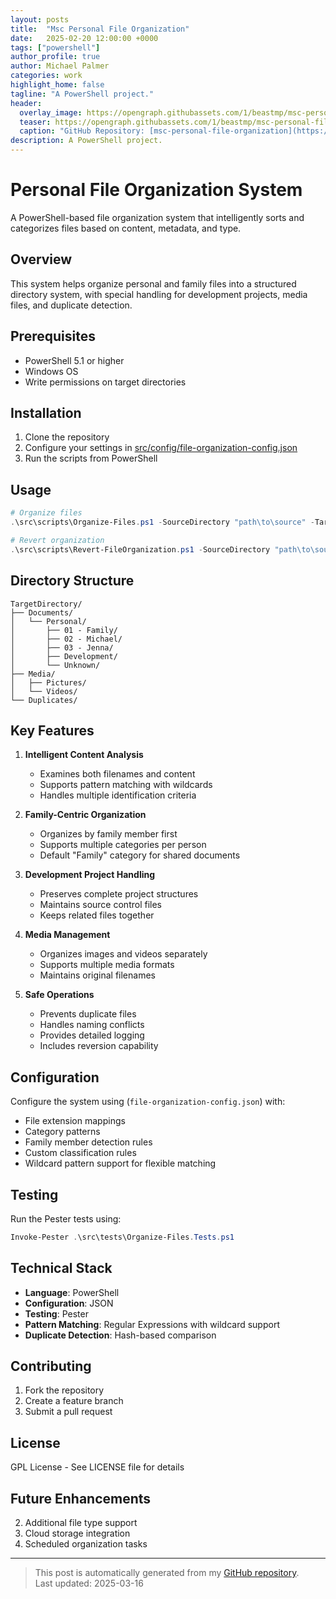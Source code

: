 ```yaml
---
layout: posts
title:  "Msc Personal File Organization"
date:   2025-02-20 12:00:00 +0000
tags: ["powershell"]
author_profile: true
author: Michael Palmer
categories: work
highlight_home: false
tagline: "A PowerShell project."
header:
  overlay_image: https://opengraph.githubassets.com/1/beastmp/msc-personal-file-organization
  teaser: https://opengraph.githubassets.com/1/beastmp/msc-personal-file-organization
  caption: "GitHub Repository: [msc-personal-file-organization](https://github.com/beastmp/msc-personal-file-organization)"
description: A PowerShell project.
---
```


# Personal File Organization System

A PowerShell-based file organization system that intelligently sorts and categorizes files based on content, metadata, and type.

## Overview

This system helps organize personal and family files into a structured directory system, with special handling for development projects, media files, and duplicate detection.

## Prerequisites

- PowerShell 5.1 or higher
- Windows OS
- Write permissions on target directories

## Installation

1. Clone the repository
2. Configure your settings in [src/config/file-organization-config.json](src/config/file-organization-config.json)
3. Run the scripts from PowerShell

## Usage

```powershell
# Organize files
.\src\scripts\Organize-Files.ps1 -SourceDirectory "path\to\source" -TargetDirectory "path\to\target"

# Revert organization
.\src\scripts\Revert-FileOrganization.ps1 -SourceDirectory "path\to\source" -TargetDirectory "path\to\target"
```

## Directory Structure

```
TargetDirectory/
├── Documents/
│   └── Personal/
│       ├── 01 - Family/
│       ├── 02 - Michael/
│       ├── 03 - Jenna/
│       ├── Development/
│       └── Unknown/
├── Media/
│   ├── Pictures/
│   └── Videos/
└── Duplicates/
```

## Key Features

1. **Intelligent Content Analysis**
   - Examines both filenames and content
   - Supports pattern matching with wildcards
   - Handles multiple identification criteria

2. **Family-Centric Organization**
   - Organizes by family member first
   - Supports multiple categories per person
   - Default "Family" category for shared documents

3. **Development Project Handling**
   - Preserves complete project structures
   - Maintains source control files
   - Keeps related files together

4. **Media Management**
   - Organizes images and videos separately
   - Supports multiple media formats
   - Maintains original filenames

5. **Safe Operations**
   - Prevents duplicate files
   - Handles naming conflicts
   - Provides detailed logging
   - Includes reversion capability

## Configuration

Configure the system using (`file-organization-config.json`) with:
- File extension mappings
- Category patterns
- Family member detection rules
- Custom classification rules
- Wildcard pattern support for flexible matching

## Testing

Run the Pester tests using:

```powershell
Invoke-Pester .\src\tests\Organize-Files.Tests.ps1
```

## Technical Stack

- **Language**: PowerShell
- **Configuration**: JSON
- **Testing**: Pester
- **Pattern Matching**: Regular Expressions with wildcard support
- **Duplicate Detection**: Hash-based comparison

## Contributing

1. Fork the repository
2. Create a feature branch
3. Submit a pull request

## License

GPL License - See LICENSE file for details

## Future Enhancements

2. Additional file type support
4. Cloud storage integration
5. Scheduled organization tasks


---


> This post is automatically generated from my [GitHub repository](https://github.com/beastmp/msc-personal-file-organization).  
> Last updated: 2025-03-16

